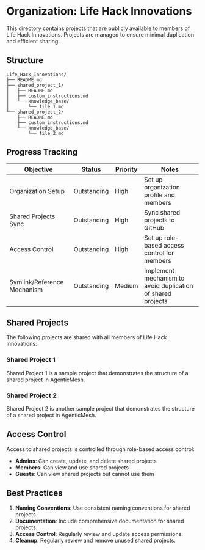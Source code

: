 # Organization: Life Hack Innovations

This directory contains projects that are publicly available to members of Life Hack Innovations. Projects are managed to ensure minimal duplication and efficient sharing.

## Structure

```
Life_Hack_Innovations/
├── README.md
├── shared_project_1/
│   ├── README.md
│   ├── custom_instructions.md
│   └── knowledge_base/
│       └── file_1.md
└── shared_project_2/
    ├── README.md
    ├── custom_instructions.md
    └── knowledge_base/
        └── file_2.md
```

## Progress Tracking

| Objective | Status | Priority | Notes |
|-----------|--------|----------|-------|
| Organization Setup | Outstanding | High | Set up organization profile and members |
| Shared Projects Sync | Outstanding | High | Sync shared projects to GitHub |
| Access Control | Outstanding | High | Set up role-based access control for members |
| Symlink/Reference Mechanism | Outstanding | Medium | Implement mechanism to avoid duplication of shared projects |

## Shared Projects

The following projects are shared with all members of Life Hack Innovations:

### Shared Project 1

Shared Project 1 is a sample project that demonstrates the structure of a shared project in AgenticMesh.

### Shared Project 2

Shared Project 2 is another sample project that demonstrates the structure of a shared project in AgenticMesh.

## Access Control

Access to shared projects is controlled through role-based access control:

- **Admins**: Can create, update, and delete shared projects
- **Members**: Can view and use shared projects
- **Guests**: Can view shared projects but cannot use them

## Best Practices

1. **Naming Conventions**: Use consistent naming conventions for shared projects.
2. **Documentation**: Include comprehensive documentation for shared projects.
3. **Access Control**: Regularly review and update access permissions.
4. **Cleanup**: Regularly review and remove unused shared projects.